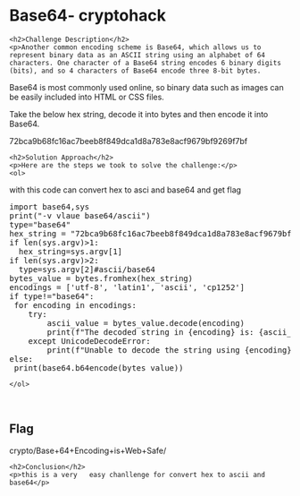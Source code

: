 
<!DOCTYPE html>
<html>

<body>
    <h1>Base64- cryptohack</h1>

    <h2>Challenge Description</h2>
    <p>Another common encoding scheme is Base64, which allows us to represent binary data as an ASCII string using an alphabet of 64 characters. One character of a Base64 string encodes 6 binary digits (bits), and so 4 characters of Base64 encode three 8-bit bytes.

Base64 is most commonly used online, so binary data such as images can be easily included into HTML or CSS files.

Take the below hex string, decode it into bytes and then encode it into Base64.

72bca9b68fc16ac7beeb8f849dca1d8a783e8acf9679bf9269f7bf
</p>
 
    <h2>Solution Approach</h2>
    <p>Here are the steps we took to solve the challenge:</p>
    <ol>
with this code can convert hex to asci and base64 and get flag
<pre>
import base64,sys
print("-v vlaue base64/ascii")
type="base64"
hex_string = "72bca9b68fc16ac7beeb8f849dca1d8a783e8acf9679bf9269f7bf"
if len(sys.argv)>1:
  hex_string=sys.argv[1]
if len(sys.argv)>2:
  type=sys.argv[2]#ascii/base64
bytes_value = bytes.fromhex(hex_string)
encodings = ['utf-8', 'latin1', 'ascii', 'cp1252']
if type!="base64":
 for encoding in encodings:
    try:
        ascii_value = bytes_value.decode(encoding)
        print(f"The decoded string in {encoding} is: {ascii_value}")
    except UnicodeDecodeError:
        print(f"Unable to decode the string using {encoding}")
else:
 print(base64.b64encode(bytes_value))
</pre>
       
    
    </ol>
<br>
    <h2>Flag</h2>
    <p class="flag">crypto/Base+64+Encoding+is+Web+Safe/
</p>

    <h2>Conclusion</h2>
    <p>this is a very   easy chanllenge for convert hex to ascii and base64</p>
</body>
</html>

